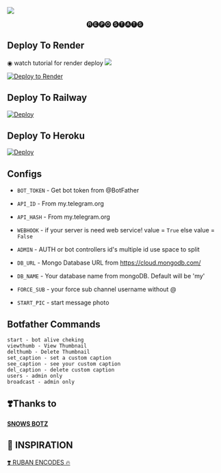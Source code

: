 <img src="https://graph.org/file/7f5c4f9e989cd1e2ee84b.jpg">


<p align="center"> 🅡🅔🅟🅞 🅢🅣🅐🅣🅢 </p>

## Deploy To Render

◉ watch tutorial for render deploy <a href="https://youtu.be/i6OX3xzOCGY" target=blank_><img src="https://img.shields.io/badge/Watch%20Tutorial%20On%20YouTube-red.svg?logo=Youtube"></a>                     

[![Deploy to Render](https://render.com/images/deploy-to-render-button.svg)](https://render.com/deploy?repo=https://github.com/Ridzys96/Rename)

## Deploy To Railway

<a href="https://graph.org/file/fabd75cd5043d2cfdc13d.jpg"><img src="https://railway.app/button.svg" alt="Deploy"></a>

## Deploy To Heroku

<a href="https://heroku.com/deploy?template=https://github.com/shivfiles/rename"><img src="https://www.herokucdn.com/deploy/button.svg" alt="Deploy"></a>



## Configs 

* `BOT_TOKEN`  - Get bot token from @BotFather

* `API_ID` - From my.telegram.org 

* `API_HASH` - From my.telegram.org

* `WEBHOOK` - if your server is need web service! value = `True` else value = `False`

* `ADMIN` - AUTH or bot controllers id's multiple id use space to split 

* `DB_URL`  - Mongo Database URL from https://cloud.mongodb.com/

* `DB_NAME`  - Your database name from mongoDB. Default will be 'my'

* `FORCE_SUB` - your force sub channel username without @ 

* `START_PIC` - start message photo

## Botfather Commands
```
start - bot alive cheking
viewthumb - View Thumbnail
delthumb - Delete Thumbnail
set_caption - set a custom caption
see_caption - see your custom caption
del_caption - delete custom caption
users - admin only
broadcast - admin only
```

## ❣️Thanks to

<a href="https://t.me/snowsbotz">
   <p><b>SNOWS BOTZ</b></p>
  </a>

## 🤩 INSPIRATION

<a href="https://t.me/ridzy96">
   <p>❣️ RUBAN ENCODES 🔥</p>
  </a>

